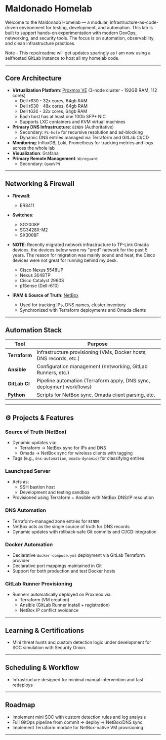 # Maldonado Homelab

Welcome to the Maldonado Homelab — a modular, infrastructure-as-code-driven environment for testing, development, and automation. This lab is built to support hands-on experimentation with modern DevOps, networking, and security tools. The focus is on automation, observability, and clean infrastructure practices. 


Note - This repo/readme will get updates sparingly as I am now using a selfhosted GitLab instance to host all my homelab code.


---

## Core Architecture

- **Virtualization Platform**: [Proxmox VE](https://www.proxmox.com/en/) (3-node cluster - 192GB RAM, 112 cores)
  - Dell r630 - 32x cores, 64gb RAM
  - Dell r630 - 48x cores, 64gb RAM
  - Dell t630 - 32x cores, 64gb RAM
  - Each host has at least one 10Gb SFP+ NIC
  - Supports LXC containers and KVM virtual machines
- **Primary DNS Infrastructure**: `BIND9` (Authoritative)
  - Secondary: `Pi-hole` for recursive resolution and ad-blocking
  - Dynamic DNS entries managed via Terraform and GitLab CI/CD
- **Monitoring**: InfluxDB, Loki, Prometheus for tracking metrics and logs across the whole lab
- **Visualization**: Grafana
- **Primary Remote Management**: `Wireguard`
  - Secondary: `OpenVPN`

---

## Networking & Firewall

- **Firewall**:
  - ER8411

- **Switches**:
  - SG2008P
  - SG3428X-M2
  - SX3008F
 
- **NOTE**: Recently migrated network infrastructure to TP-Link Omada devices, the devices below were my "prod" network for the past 5 years. The reason for migration was mainly sound and heat, the Cisco devices were not great for running behind my desk. 
  - Cisco Nexus 5548UP
  - Nexus 3048TP
  - Cisco Catalyst 2960S
  - pfSense (Dell r610)


- **IPAM & Source of Truth**: [NetBox](https://netbox.dev/)
  - Used for tracking IPs, DNS names, cluster inventory
  - Synchronized with Terraform deployments and Omada clients

---

## Automation Stack

| Tool       | Purpose                                                                 |
|------------|-------------------------------------------------------------------------|
| **Terraform** | Infrastructure provisioning (VMs, Docker hosts, DNS records, etc.)   |
| **Ansible**   | Configuration management (networking, GitLab Runners, etc.)          |
| **GitLab CI** | Pipeline automation (Terraform apply, DNS sync, deployment workflows) |
| **Python**    | Scripts for NetBox sync, Omada client parsing, etc.                  |

---

## ⚙️ Projects & Features

### Source of Truth (NetBox)
- Dynamic updates via:
  - Terraform → NetBox sync for IPs and DNS
  - Omada → NetBox sync for wireless clients with tagging
- Tags (e.g., `dns-automation`, `omada-dynamic`) for classifying entries

### Launchpad Server
- Acts as:
  - SSH bastion host
  - Development and testing sandbox
- Provisioned using Terraform + Ansible with NetBox DNS/IP resolution

### DNS Automation
- Terraform-managed zone entries for `BIND9`
- NetBox acts as the single source of truth for DNS records
- Dynamic updates with rollback-safe Git commits and CI/CD integration

### Docker Automation
- Declarative `docker-compose.yml` deployment via GitLab Terraform provider
- Declarative port mappings maintained in Git
- Support for both production and test Docker hosts

### GitLab Runner Provisioning
- Runners automatically deployed on Proxmox via:
  - Terraform (VM creation)
  - Ansible (GitLab Runner install + registration)
  - NetBox IP conflict avoidance

---

## Learning & Certifications

- Mini threat hunts and custom detection logic under development for SOC simulation with Security Onion.

---

## Scheduling & Workflow

- Infrastructure designed for minimal manual intervention and fast redeploys

---

## Roadmap

-  Implement mini SOC with custom detection rules and log analysis
-  Full GitOps pipeline from commit → deploy → NetBox/DNS sync
-  Implement Terraform module for NetBox-native VM provisioning

---

